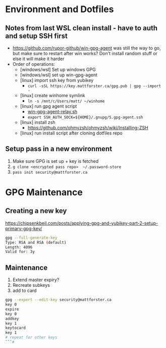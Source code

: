 # Environment and Dotfiles

## Notes from last WSL clean install - have to auth and setup SSH first

- https://github.com/rupor-github/win-gpg-agent was still the way to go, but make sure to restart after win works? Don't install random stuff or else it will make it harder
- Order of operations:
    - [windows/wsl] Set up windows GPG
    - [windows/wsl] set up win-gpg-agent
    - [linux] import ssh key from yubikey
        - `curl -sSL https://key.mattforster.ca/gpg.pub | gpg --import -`
    - [linux] create winhome symlink
        - `ln -s /mnt/c/Users/matt/ ~/winhome`
    - [linux] run gpg agent script
        - [win-gpg-agent-relay.sh](https://github.com/matt-forster/dotfiles/blob/main/private_dot_ssh/executable_win-gpg-agent-relay.sh)
        - `export SSH_AUTH_SOCK=${HOME}/.gnupg/S.gpg-agent.ssh`
    - [linux] install zsh
        - https://github.com/ohmyzsh/ohmyzsh/wiki/Installing-ZSH
    - [linux] run install script after cloning dotfiles repo

## Setup pass in a new environment

1. Make sure GPG is set up + key is fetched
2. `g clone <encrypted pass repo>  ~/.password-store`
3. `pass init security@mattforster.ca`

# GPG Maintenance

## Creating a new key

https://chipsenkbeil.com/posts/applying-gpg-and-yubikey-part-2-setup-primary-gpg-key/

```bash
gpg --full-generate-key
Type: RSA and RSA (default)
Length: 4096
Valid for: 3y
```

## Maintenance

1. Extend master expiry?
2. Recreate subkeys
3. add to card

```bash
gpg --expert --edit-key security@mattforster.ca
key 0
expire
key 0
addkey
key 1
keytocard
key 1
# repeat for other keys
```#
